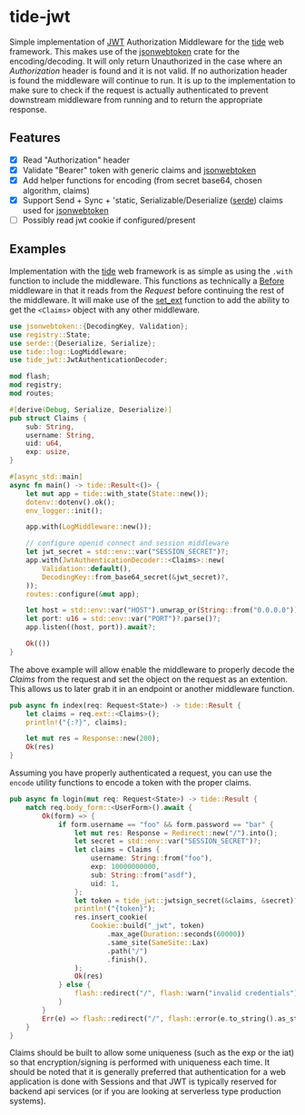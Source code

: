 # tide-jwt

Simple implementation of [JWT](https://docs.rs/jsonwebtoken) Authorization Middleware for the [tide](https://github.com/http-rs/tide) web framework. This makes use of the [jsonwebtoken](https://docs.rs/jsonwebtoken) crate for the encoding/decoding. It will only return Unauthorized in the case where an *Authorization* header is found and it is not valid. If no authorization header is found the middleware will continue to run. It is up to the implementation to make sure to check if the request is actually authenticated to prevent downstream middleware from running and to return the appropriate response.

## Features

- [x] Read "Authorization" header
- [x] Validate "Bearer" token with generic claims and [jsonwebtoken](https://docs.rs/jsonwebtoken)
- [x] Add helper functions for encoding (from secret base64, chosen algorithm, claims)
- [x] Support Send + Sync + 'static, Serializable/Deserialize ([serde](https://docs.rs/serde)) claims used for [jsonwebtoken](https://docs.rs/jsonwebtoken)
- [ ] Possibly read jwt cookie if configured/present

## Examples

Implementation with the [tide](https://docs.rs/tide) web framework is as simple as using the `.with` function to include the middleware. This functions as technically a [Before](https://docs.rs/tide/latest/tide/utils/struct.Before.html) middleware in that it reads from the *Request* before continuing the rest of the middleware. It will make use of the [set_ext](https://docs.rs/tide/latest/tide/struct.Request.html#method.set_ext) function to add the ability to get the `<Claims>` object with any other middleware.

```rust
use jsonwebtoken::{DecodingKey, Validation};
use registry::State;
use serde::{Deserialize, Serialize};
use tide::log::LogMiddleware;
use tide_jwt::JwtAuthenticationDecoder;

mod flash;
mod registry;
mod routes;

#[derive(Debug, Serialize, Deserialize)]
pub struct Claims {
    sub: String,
    username: String,
    uid: u64,
    exp: usize,
}

#[async_std::main]
async fn main() -> tide::Result<()> {
    let mut app = tide::with_state(State::new());
    dotenv::dotenv().ok();
    env_logger::init();

    app.with(LogMiddleware::new());

    // configure openid connect and session middleware
    let jwt_secret = std::env::var("SESSION_SECRET")?;
    app.with(JwtAuthenticationDecoder::<Claims>::new(
        Validation::default(),
        DecodingKey::from_base64_secret(&jwt_secret)?,
    ));
    routes::configure(&mut app);

    let host = std::env::var("HOST").unwrap_or(String::from("0.0.0.0"));
    let port: u16 = std::env::var("PORT")?.parse()?;
    app.listen((host, port)).await?;

    Ok(())
}
```

The above example will allow enable the middleware to properly decode the *Claims* from the request and set the object on the request as an extention. This allows us to later grab it in an endpoint or another middleware function.

```rust
pub async fn index(req: Request<State>) -> tide::Result {
    let claims = req.ext::<Claims>();
    println!("{:?}", claims);

    let mut res = Response::new(200);
    Ok(res)
}
```

Assuming you have properly authenticated a request, you can use the `encode` utility functions to encode a token with the proper claims.

```rust
pub async fn login(mut req: Request<State>) -> tide::Result {
    match req.body_form::<UserForm>().await {
        Ok(form) => {
            if form.username == "foo" && form.password == "bar" {
                let mut res: Response = Redirect::new("/").into();
                let secret = std::env::var("SESSION_SECRET")?;
                let claims = Claims {
                    username: String::from("foo"),
                    exp: 10000000000,
                    sub: String::from("asdf"),
                    uid: 1,
                };
                let token = tide_jwt::jwtsign_secret(&claims, &secret)?;
                println!("{token}");
                res.insert_cookie(
                    Cookie::build("_jwt", token)
                        .max_age(Duration::seconds(60000))
                        .same_site(SameSite::Lax)
                        .path("/")
                        .finish(),
                );
                Ok(res)
            } else {
                flash::redirect("/", flash::warn("invalid credentials"))
            }
        }
        Err(e) => flash::redirect("/", flash::error(e.to_string().as_str())),
    }
}
```

Claims should be built to allow some uniqueness (such as the exp or the iat) so that encryption/signing is performed with uniqueness each time. It should be noted that it is generally preferred that authentication for a web application is done with Sessions and that JWT is typically reserved for backend api services (or if you are looking at serverless type production systems).
